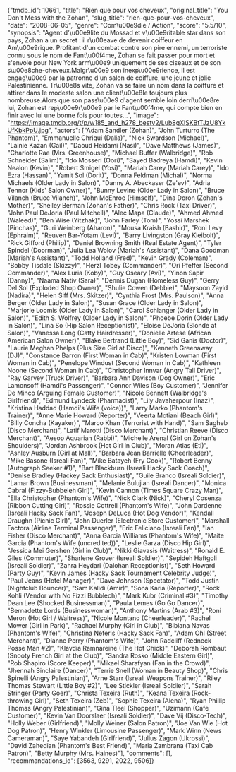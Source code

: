 {"tmdb_id": 10661, "title": "Rien que pour vos cheveux", "original_title": "You Don't Mess with the Zohan", "slug_title": "rien-que-pour-vos-cheveux", "date": "2008-06-05", "genre": "Com\u00e9die / Action", "score": "5.5/10", "synopsis": "Agent d'\u00e9lite du Mossad et v\u00e9ritable star dans son pays, Zohan a un secret : il r\u00eave de devenir coiffeur en Am\u00e9rique. Profitant d'un combat contre son pire ennemi, un terroriste connu sous le nom de Fant\u00f4me, Zohan se fait passer pour mort et s'envole pour New York arm\u00e9 uniquement de ses ciseaux et de son s\u00e8che-cheveux.Malgr\u00e9 son inexp\u00e9rience, il est engag\u00e9 par la patronne d'un salon de coiffure, une jeune et jolie Palestinienne. Tr\u00e8s vite, Zohan va se faire un nom dans la coiffure et attirer dans le modeste salon une client\u00e8le toujours plus nombreuse.Alors que son pass\u00e9 d'agent semble loin derri\u00e8re lui, Zohan est rep\u00e9r\u00e9 par le Fant\u00f4me, qui compte bien en finir avec lui une bonne fois pour toutes...", "image": "https://image.tmdb.org/t/p/w185_and_h278_bestv2/Lub8gXlSKBtTJzU8YkUfKbkPpU.jpg", "actors": ["Adam Sandler (Zohan)", "John Turturro (The Phantom)", "Emmanuelle Chriqui (Dalia)", "Nick Swardson (Michael)", "Lainie Kazan (Gail)", "Daoud Heidami (Nasi)", "Dave Matthews (James)", "Charlotte Rae (Mrs. Greenhouse)", "Michael Buffer (Walbridge)", "Rob Schneider (Salim)", "Ido Mosseri (Oori)", "Sayed Badreya (Hamdi)", "Kevin Nealon (Kevin)", "Robert Smigel (Yosi)", "Mariah Carey (Mariah Carey)", "Ido Ezra (Hassan)", "Yamit Sol (Dorit)", "Donna Feldman (Michal)", "Norma Michaels (Older Lady in Salon)", "Danny A. Abeckaser (Ze'ev)", "Adria Tennor (Kids' Salon Owner)", "Bunny Levine (Older Lady in Salon)", "Bruce Vilanch (Bruce Vilanch)", "John McEnroe (Himself)", "Dina Doron (Zohan's Mother)", "Shelley Berman (Zohan's Father)", "Chris Rock (Taxi Driver)", "John Paul DeJoria (Paul Mitchell)", "Alec Mapa (Claude)", "Ahmed Ahmed (Waleed)", "Ben Wise (Yitzhak)", "John Farley (Tom)", "Yossi Marshek (Pinchas)", "Guri Weinberg (Aharon)", "Mousa Kraish (Bashir)", "Roni Levy (Ephraim)", "Reuven Bar-Yotam (Levi)", "Barry Livingston (Gray Kleibolt)", "Rick Gifford (Philip)", "Daniel Browning Smith (Real Estate Agent)", "Tyler Spindel (Doorman)", "Julia Lea Wolov (Mariah's Assistant)", "Dana Goodman (Mariah's Assistant)", "Todd Holland (Fred)", "Kevin Grady (Coleman)", "Bobby Tisdale (Skizzy)", "Herzl Tobey (Commander)", "Ori Pfeffer (Second Commander)", "Alex Luria (Koby)", "Guy Oseary (Avi)", "Yinon Sapir (Danny)", "Naama Nativ (Sara)", "Dennis Dugan (Homeless Guy)", "Gerry Del Sol (Exploded Shop Owner)", "Shulie Cowen (Debbie)", "Maysoon Zayid (Nadira)", "Helen Siff (Mrs. Skitzer)", "Cynthia Frost (Mrs. Paulson)", "Anna Berger (Older Lady in Salon)", "Susan Grace (Older Lady in Salon)", "Marjorie Loomis (Older Lady in Salon)", "Carol Schlanger (Older Lady in Salon)", "Edith S. Wolfrey (Older Lady in Salon)", "Phoebe Dorin (Older Lady in Salon)", "Lina So (Hip Salon Receptionist)", "Eloise DeJoria (Blonde at Salon)", "Vanessa Long (Catty Hairdresser)", "Donielle Artese (African American Salon Owner)", "Blake Bertrand (Little Boy)", "Sid Ganis (Doctor)", "Laurie Meghan Phelps (Plus Size Girl at Disco)", "Kenneth Greenaway (DJ)", "Constance Barron (First Woman in Cab)", "Kristen Lowman (First Woman in Cab)", "Penelope Windust (Second Woman in Cab)", "Kathleen Noone (Second Woman in Cab)", "Christopher Innvar (Angry Tall Driver)", "Ray Garvey (Truck Driver)", "Barbara Ann Davison (Dog Owner)", "Eric Lamonsoff (Hamdi's Passenger)", "Connor Wiles (Boy Customer)", "Jennifer De Minco (Arguing Female Customer)", "Nicole Bennett (Walbridge's Girlfriend)", "Edmund Lyndeck (Pharmacist)", "Lily Javaherpour (Inaz)", "Kristina Haddad (Hamdi's Wife (voice))", "Larry Marko (Phantom's Trainer)", "Anne Marie Howard (Reporter)", "Veerta Motiani (Beach Girl)", "Billy Concha (Kayaker)", "Marco Khan (Terrorist with Hand)", "Sam Sagheb (Disco Merchant)", "Latif Marotti (Disco Merchant)", "Christian Reeve (Disco Merchant)", "Aesop Aquarian (Rabbi)", "Michelle Arenal (Girl on Zohan's Shoulders)", "Jordan Ashbrook (Hot Girl in Club)", "Moran Atias (Eti)", "Ashley Ausburn (Girl at Mall)", "Barbara Jean Barrielle (Cheerleader)", "Mike Basone (Isreali Fan)", "Mike Batayeh (Fry Cook)", "Robert Benny (Autograph Seeker #1)", "Bart Blackburn (Isreali Hacky Sack Coach)", "Denise Bradley (Hackey Sack Enthusiast)", "Guile Branco (Isreali Soldier)", "Lamar Brown (Businessman)", "Melanie Bulujian (Isreali Dancer)", "Monica Cabral (Fizzy-Bubbeleh Girl)", "Kevin Cannon (Times Square Crazy Man)", "Ella Christopher (Phantom's Wife)", "Nick Clark (Nick)", "Cheryl Cosenza (Ribbon Cutting Girl)", "Rossie Cottrell (Phantom's Wife)", "John Dardenne (Isreali Hacky Sack Fan)", "Joseph DeLuca (Hot Dog Vendor)", "Kendall Draughn (Picnic Girl)", "John Duerler (Electronic Store Customer)", "Marshall Factora (Airline Terminal Passenger)", "Eric Feliciano (Isreali Fan)", "Ian Fisher (Disco Merchant)", "Anna Garcia Williams (Phantom's Wife)", "Maite Garcia (Phantom's Wife (uncredited))", "Leslie Garza (Disco Hip Girl)", "Jessica Mei Gershen (Girl in Club)", "Nikki Giavasis (Waitress)", "Ronald E. Giles (Commuter)", "Sharlene Grover (Isreali Soldier)", "Sepideh Haftgoli (Isreali Soldier)", "Zahra Heydari (Dalohan Receptionist)", "Seth Howard (Party Guy)", "Kevin James (Hacky Sack Tournament Celebrity Judge)", "Paul Jeans (Hotel Manager)", "Dave Johnson (Spectator)", "Todd Justin (Nightclub Bouncer)", "Sam Kalidi (Amir)", "Sona Karia (Reporter)", "Rock Kohli (Vendor with No Fizzi Bubblech)", "Mark Kubr (Criminal #3)", "Timothy Dean Lee (Shocked Businessman)", "Paula Lemes (Go Go Dancer)", "Bernadette Lords (Businesswoman)", "Anthony Martins (Arab #3)", "Roni Meron (Hot Girl / Waitress)", "Nicole Montano (Cheerleader)", "Rachel Mower (Girl in Park)", "Rachael Murphy (Girl in Club)", "Bibiana Navas (Phantom's Wife)", "Christina Neferis (Hacky Sack Fan)", "Adam Ohl (Street Merchant)", "Dianne Perry (Phantom's Wife)", "John Radcliff (Redneck Posse Man #2)", "Klavdia Ramnareine (The Hot Chick)", "Deborah Rombaut (Snooty French Girl at the Club)", "Sandra Rosko (Middle Eastern Girl)", "Rob Shapiro (Score Keeper)", "Mikael Sharafyan (Fan in the Crowd)", "Jhennah Sinclaire (Dancer)", "Terrie Snell (Woman in Beauty Shop)", "Chris Spinelli (Angry Palestinian)", "Arne Starr (Isreali Weapons Trainer)", "Riley Thomas Stewart (Little Boy #2)", "Lee Stickler (Isreali Soldier)", "Sarah Stringer (Party Goer)", "Christa Texeira (Ruth)", "Keana Texeira (Rock-throwing Girl)", "Seth Texeira (Zeb)", "Sophie Texeira (Alena)", "Ryan Phillip Thomas (Angry Palestinian)", "Gina Tleel (Shopper)", "Uzimann (Cafe Customer)", "Kevin Van Doorslaer (Isreali Soldier)", "Dave Vij (Disco-Tech)", "Holly Weber (Girlfriend)", "Molly Weiner (Salon Patron)", "Joe Van Wie (Hot Dog Patron)", "Henry Winkler (Limousine Passenger)", "Mark Winn (News Cameraman)", "Saye Yabandeh (Girlfriend)", "Julius Zagon (Ukrossi)", "David Zahedian (Phantom's Best Friend)", "Maria Zambrana (Taxi Cab Patron)", "Betty Murphy (Mrs. Haines)"], "comments": [], "recommandations_id": [3563, 9291, 2022, 9506]}
